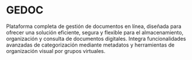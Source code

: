 # GEDOC
Plataforma completa de gestión de documentos en línea, diseñada para ofrecer una solución eficiente, segura y flexible para el almacenamiento, organización y consulta de documentos digitales. Integra funcionalidades avanzadas de categorización mediante metadatos y herramientas de organización visual por grupos virtuales.
